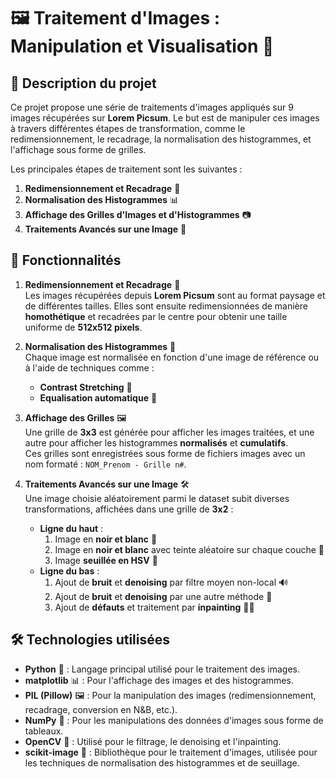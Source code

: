 # 🖼️ **Traitement d'Images : Manipulation et Visualisation** 🎨

## 📜 Description du projet

Ce projet propose une série de traitements d'images appliqués sur 9 images récupérées sur **Lorem Picsum**. Le but est de manipuler ces images à travers différentes étapes de transformation, comme le redimensionnement, le recadrage, la normalisation des histogrammes, et l'affichage sous forme de grilles.

Les principales étapes de traitement sont les suivantes :

1. **Redimensionnement et Recadrage** 📏
2. **Normalisation des Histogrammes** 📊
3. **Affichage des Grilles d'Images et d'Histogrammes** 📷
4. **Traitements Avancés sur une Image** 🔧

## 🚀 Fonctionnalités

1. **Redimensionnement et Recadrage** 🔲  
   Les images récupérées depuis **Lorem Picsum** sont au format paysage et de différentes tailles. Elles sont ensuite redimensionnées de manière **homothétique** et recadrées par le centre pour obtenir une taille uniforme de **512x512 pixels**.

2. **Normalisation des Histogrammes** 🌈  
   Chaque image est normalisée en fonction d'une image de référence ou à l'aide de techniques comme :  
   - **Contrast Stretching** 🌟  
   - **Equalisation automatique** 🔄

3. **Affichage des Grilles** 🖼️  
   Une grille de **3x3** est générée pour afficher les images traitées, et une autre pour afficher les histogrammes **normalisés** et **cumulatifs**.  
   Ces grilles sont enregistrées sous forme de fichiers images avec un nom formaté : `NOM_Prenom - Grille n#`.

4. **Traitements Avancés sur une Image** 🛠️  
   Une image choisie aléatoirement parmi le dataset subit diverses transformations, affichées dans une grille de **3x2** :  
   - **Ligne du haut** :  
     1. Image en **noir et blanc** 🖤  
     2. Image en **noir et blanc** avec teinte aléatoire sur chaque couche 🎨  
     3. Image **seuillée en HSV** 🌈  
   - **Ligne du bas** :  
     1. Ajout de **bruit** et **denoising** par filtre moyen non-local 🔊  
     2. Ajout de **bruit** et **denoising** par une autre méthode 🧹  
     3. Ajout de **défauts** et traitement par **inpainting** 🧑‍🔬

## 🛠️ Technologies utilisées

- **Python** 🐍 : Langage principal utilisé pour le traitement des images.
- **matplotlib** 📊 : Pour l'affichage des images et des histogrammes.
- **PIL (Pillow)** 🖼️ : Pour la manipulation des images (redimensionnement, recadrage, conversion en N&B, etc.).
- **NumPy** 🔢 : Pour les manipulations des données d'images sous forme de tableaux.
- **OpenCV** 🏁 : Utilisé pour le filtrage, le denoising et l'inpainting.
- **scikit-image** 🧩 : Bibliothèque pour le traitement d'images, utilisée pour les techniques de normalisation des histogrammes et de seuillage.

